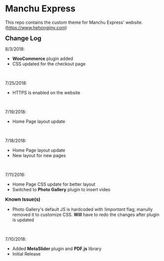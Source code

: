 # Manchu Express

This repo contains the custom theme for Manchu Express' website. (https://www.hehongjiny.com)


<strong style="font-size:20px">Change Log</strong><br />

8/3/2018:
<ul><li><b>WooCommerce</b> plugin added</li>
	<li>CSS updated for the checkout page</li>
</ul>
<br />

7/25/2018:
<ul><li>HTTPS is enabled on the website</li>
</ul>
<br />

7/19/2018:
<ul><li>Home Page layout update</li>
</ul>
<br />

7/18/2018:
<ul><li>Home Page layout update</li>
	<li>New layout for new pages</li>
</ul>
<br />

7/11/2018:
<ul><li>Home Page CSS update for better layout</li>
<li>Switched to <b>Photo Gallery</b> plugin to insert video</li>
</ul>
<strong style="font-size:15px">Known Issue(s)</strong><br />
<ul>
<li>Photo Gallery's default JS is hardcoded with <i>!important</i> flag; manully removed it to customize CSS. <b>Will</b> have to redo the changes after plugin is updated</li>
</ul>
<br />

7/10/2018:
<ul><li>Added <b>MetaSlider</b> plugin and <b>PDF.js</b> library</li>
<li>Initial Release</li>
</ul>
<br />


